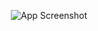 <p align="center">
  <img src="https://github.com/ISMARZDEV/DIAGRAMS-AND-PROGRAMS-IN-C-SHARP-1/blob/main/img/DiagramaAreaCuadrado.jpg?raw=true" alt="App Screenshot">
</p>
